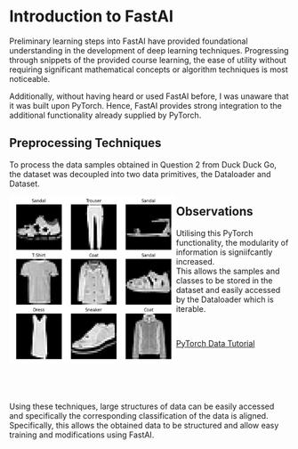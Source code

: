 # Introduction to FastAI

Preliminary learning steps into FastAI have provided foundational understanding in the development of deep learning techniques. 
Progressing through snippets of the provided course learning, the ease of utility without requiring significant mathematical concepts or algorithm techniques is most noticeable. 

Additionally, without having heard or used FastAI before, I was unaware that it was built upon PyTorch. Hence, FastAI provides strong integration to the additional functionality already supplied by PyTorch.

## Preprocessing Techniques
To process the data samples obtained in Question 2 from Duck Duck Go, the dataset was decoupled into two data primitives, the Dataloader and Dataset. 

<img src="/images/a2.png" 
     width="300" 
     align="left"/>
  
  ## Observations
  
  - Utilising this PyTorch functionality, the modularity of information is signiifcantly increased. 
  - This allows the samples and classes to be stored in the dataset and easily accessed by the Dataloader which is iterable. 

<br />

  [PyTorch Data Tutorial](https://pytorch.org/tutorials/beginner/basics/data_tutorial.html)
  
<br />
<br />
<br />
<br />

  Using these techniques, large structures of data can be easily accessed and specifically the corresponding classification of the data is aligned.
  Specifically, this allows the obtained data to be structured and allow easy training and modifications using FastAI.


